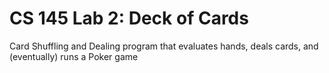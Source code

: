 # CS 145 Lab 2: Deck of Cards

Card Shuffling and Dealing program that evaluates hands, deals cards, and (eventually) runs a Poker game
